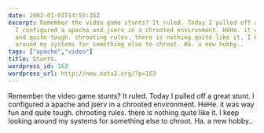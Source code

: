 ```yaml
---
date: 2002-01-03T14:55:35Z
excerpt: Remember the video game stunts? It ruled. Today I pulled off a great stunt.
  I configured a apache and jserv in a chrooted environment. HeHe. it was way fun
  and quite tough. chrooting rules. there is nothing quite like it. I keep looking
  around my systems for something else to chroot. Ha. a new hobby..
tags: ["apache","video"]
title: Stunts.
wordpress_id: 163
wordpress_url: http://new.nata2.org/?p=163
---
```


Remember the video game stunts? It ruled. Today I pulled off a great stunt. I configured a apache and jserv in a chrooted environment. HeHe. it was way fun and quite tough. chrooting rules. there is nothing quite like it. I keep looking around my systems for something else to chroot. Ha. a new hobby..
